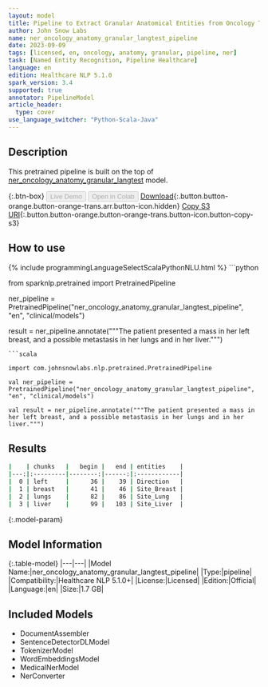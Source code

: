 ```yaml
---
layout: model
title: Pipeline to Extract Granular Anatomical Entities from Oncology Texts (langtest)
author: John Snow Labs
name: ner_oncology_anatomy_granular_langtest_pipeline
date: 2023-09-09
tags: [licensed, en, oncology, anatomy, granular, pipeline, ner]
task: [Named Entity Recognition, Pipeline Healthcare]
language: en
edition: Healthcare NLP 5.1.0
spark_version: 3.4
supported: true
annotator: PipelineModel
article_header:
  type: cover
use_language_switcher: "Python-Scala-Java"
---
```


## Description

This pretrained pipeline is built on the top of [ner_oncology_anatomy_granular_langtest](https://nlp.johnsnowlabs.com/2023/09/03/ner_oncology_anatomy_granular_langtest_en.html) model.

{:.btn-box}
<button class="button button-orange" disabled>Live Demo</button>
<button class="button button-orange" disabled>Open in Colab</button>
[Download](https://s3.amazonaws.com/auxdata.johnsnowlabs.com/clinical/models/ner_oncology_anatomy_granular_langtest_pipeline_en_5.1.0_3.4_1694288750457.zip){:.button.button-orange.button-orange-trans.arr.button-icon.hidden}
[Copy S3 URI](s3://auxdata.johnsnowlabs.com/clinical/models/ner_oncology_anatomy_granular_langtest_pipeline_en_5.1.0_3.4_1694288750457.zip){:.button.button-orange.button-orange-trans.button-icon.button-copy-s3}

## How to use



<div class="tabs-box" markdown="1">
{% include programmingLanguageSelectScalaPythonNLU.html %}
```python

from sparknlp.pretrained import PretrainedPipeline

ner_pipeline = PretrainedPipeline("ner_oncology_anatomy_granular_langtest_pipeline", "en", "clinical/models")

result = ner_pipeline.annotate("""The patient presented a mass in her left breast, and a possible metastasis in her lungs and in her liver.""")

```
```scala

import com.johnsnowlabs.nlp.pretrained.PretrainedPipeline

val ner_pipeline = PretrainedPipeline("ner_oncology_anatomy_granular_langtest_pipeline", "en", "clinical/models")

val result = ner_pipeline.annotate("""The patient presented a mass in her left breast, and a possible metastasis in her lungs and in her liver.""")

```
</div>

## Results

```bash
|    | chunks   |   begin |   end | entities    |
|---:|:---------|--------:|------:|:------------|
|  0 | left     |      36 |    39 | Direction   |
|  1 | breast   |      41 |    46 | Site_Breast |
|  2 | lungs    |      82 |    86 | Site_Lung   |
|  3 | liver    |      99 |   103 | Site_Liver  |
```

{:.model-param}
## Model Information

{:.table-model}
|---|---|
|Model Name:|ner_oncology_anatomy_granular_langtest_pipeline|
|Type:|pipeline|
|Compatibility:|Healthcare NLP 5.1.0+|
|License:|Licensed|
|Edition:|Official|
|Language:|en|
|Size:|1.7 GB|

## Included Models

- DocumentAssembler
- SentenceDetectorDLModel
- TokenizerModel
- WordEmbeddingsModel
- MedicalNerModel
- NerConverter